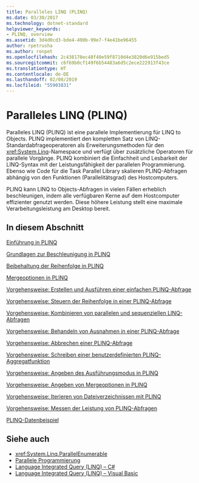 ```yaml
---
title: Paralleles LINQ (PLINQ)
ms.date: 03/30/2017
ms.technology: dotnet-standard
helpviewer_keywords:
- PLINQ, overview
ms.assetid: 3d4d0cd3-bde4-490b-99e7-f4e41be96455
author: rpetrusha
ms.author: ronpet
ms.openlocfilehash: 2c438170ec48f40e59f8710d4e3820d6e915bed5
ms.sourcegitcommit: c6f69b0cf149f6b54483a6d5c2ece222913f43ce
ms.translationtype: HT
ms.contentlocale: de-DE
ms.lasthandoff: 02/08/2019
ms.locfileid: "55903831"
---
```

# <a name="parallel-linq-plinq"></a>Paralleles LINQ (PLINQ)
Paralleles LINQ (PLINQ) ist eine parallele Implementierung für LINQ to Objects. PLINQ implementiert den kompletten Satz von LINQ-Standardabfrageoperatoren als Erweiterungsmethoden für den <xref:System.Linq>-Namespace und verfügt über zusätzliche Operatoren für parallele Vorgänge. PLINQ kombiniert die Einfachheit und Lesbarkeit der LINQ-Syntax mit der Leistungsfähigkeit der parallelen Programmierung. Ebenso wie Code für die Task Parallel Library skalieren PLINQ-Abfragen abhängig von den Funktionen (Parallelitätsgrad) des Hostcomputers.  
  
 PLINQ kann LINQ to Objects-Abfragen in vielen Fällen erheblich beschleunigen, indem alle verfügbaren Kerne auf dem Hostcomputer effizienter genutzt werden. Diese höhere Leistung stellt eine maximale Verarbeitungsleistung am Desktop bereit.  
  
## <a name="in-this-section"></a>In diesem Abschnitt  
 [Einführung in PLINQ](../../../docs/standard/parallel-programming/introduction-to-plinq.md)  
  
 [Grundlagen zur Beschleunigung in PLINQ](../../../docs/standard/parallel-programming/understanding-speedup-in-plinq.md)  
  
 [Beibehaltung der Reihenfolge in PLINQ](../../../docs/standard/parallel-programming/order-preservation-in-plinq.md)  
  
 [Mergeoptionen in PLINQ](../../../docs/standard/parallel-programming/merge-options-in-plinq.md)  
  
 [Vorgehensweise: Erstellen und Ausführen einer einfachen PLINQ-Abfrage](../../../docs/standard/parallel-programming/how-to-create-and-execute-a-simple-plinq-query.md)  
  
 [Vorgehensweise: Steuern der Reihenfolge in einer PLINQ-Abfrage](../../../docs/standard/parallel-programming/how-to-control-ordering-in-a-plinq-query.md)  
  
 [Vorgehensweise: Kombinieren von parallelen und sequenziellen LINQ-Abfragen](../../../docs/standard/parallel-programming/how-to-combine-parallel-and-sequential-linq-queries.md)  
  
 [Vorgehensweise: Behandeln von Ausnahmen in einer PLINQ-Abfrage](../../../docs/standard/parallel-programming/how-to-handle-exceptions-in-a-plinq-query.md)  
  
 [Vorgehensweise: Abbrechen einer PLINQ-Abfrage](../../../docs/standard/parallel-programming/how-to-cancel-a-plinq-query.md)  
  
 [Vorgehensweise: Schreiben einer benutzerdefinierten PLINQ-Aggregatfunktion](../../../docs/standard/parallel-programming/how-to-write-a-custom-plinq-aggregate-function.md)  
  
 [Vorgehensweise: Angeben des Ausführungsmodus in PLINQ](../../../docs/standard/parallel-programming/how-to-specify-the-execution-mode-in-plinq.md)  
  
 [Vorgehensweise: Angeben von Mergeoptionen in PLINQ](../../../docs/standard/parallel-programming/how-to-specify-merge-options-in-plinq.md)  
  
 [Vorgehensweise: Iterieren von Dateiverzeichnissen mit PLINQ](../../../docs/standard/parallel-programming/how-to-iterate-file-directories-with-plinq.md)  
  
 [Vorgehensweise: Messen der Leistung von PLINQ-Abfragen](../../../docs/standard/parallel-programming/how-to-measure-plinq-query-performance.md)  
  
 [PLINQ-Datenbeispiel](../../../docs/standard/parallel-programming/plinq-data-sample.md)  
  
## <a name="see-also"></a>Siehe auch

- <xref:System.Linq.ParallelEnumerable>
- [Parallele Programmierung](../../../docs/standard/parallel-programming/index.md)
- [Language Integrated Query (LINQ) – C#](../../csharp/programming-guide/concepts/linq/index.md)  
- [Language Integrated Query (LINQ) – Visual Basic](../../visual-basic/programming-guide/concepts/linq/index.md)  
